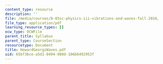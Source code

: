 ```yaml
---
content_type: resource
description: ''
file: /media/courses/8-03sc-physics-iii-vibrations-and-waves-fall-2016/65bf3bcea5d10494980d106b6492953f_MIT8_03SCF16_Text_Ch4.pdf
file_type: application/pdf
learning_resource_types: []
ocw_type: OCWFile
parent_title: Syllabus
parent_type: CourseSection
resourcetype: Document
title: HowardGeorgiWaves.pdf
uid: 65bf3bce-a5d1-0494-980d-106b6492953f
---
```

